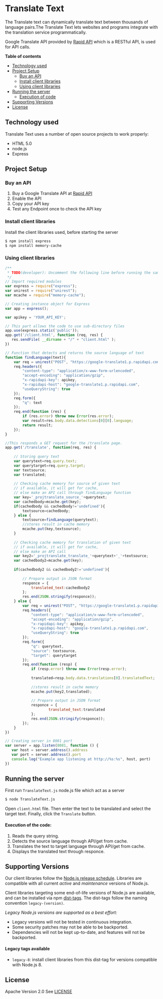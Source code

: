 # Translate Text

The Translate text can dynamically translate text between thousands of language pairs.The Translate Text lets websites and programs integrate with the translation service programmatically. 

Google Translate API provided by [Rapid API](https://rapidapi.com/googlecloud/api/google-translate1) which is a RESTful API, is used for API calls.

**Table of contents**
* [Technology used](#technology-used)
* [Project Setup](#project-setup)
  * [Buy an API](#buy-an-api)
  * [Install client libraries](#install-client-libraries)
  * [Using client libraries](#using-client-libraries)
* [Running the server](#running-the-server)
  * [Execution of code](#execution-of-the-code)
* [Supporting Versions](#supporting-versions)
* [License](#license)

## Technology used

Translate Text uses a number of open source projects to work properly:

* HTML 5.0
* node.js
* Express

## Project Setup

### Buy an API

1. Buy a Google Translate API at [Rapid  API](https://rapidapi.com/googlecloud/api/google-translate1)
2. Enable the API
3. Copy your API key
4. Test any Endpoint once to check the API key

### Install client libraries

Install the client libraries used, before starting the server

```sh
$ npm install express
$ npm install memory-cache
```

### Using client libraries
```javascript
/**
 * TODO(developer): Uncomment the following line before running the sample.
 */
// Import required modules 
var express = require("express");
var unirest = require("unirest");
var mcache = require("memory-cache");

// Creating instance object for Express
var app = express();

var apikey = 'YOUR_API_KEY';

// This part allows the code to use sub-directory files
app.use(express.static('public'));
app.get('/client.html', function (req, res) {
   res.sendFile( __dirname + "/" + "client.html" );
})

// Function that detects and returns the source language of text
function findLanguage(text){
	var req = unirest("POST", "https://google-translate1.p.rapidapi.com/language/translate/v2/detect");
	req.headers({
		"content-type": "application/x-www-form-urlencoded",
		"accept-encoding": "application/gzip",
		"x-rapidapi-key": apikey,
		"x-rapidapi-host": "google-translate1.p.rapidapi.com",
		"useQueryString": true
	});
	req.form({
		"q": text
	});
	req.end(function (res) {
		if (res.error) throw new Error(res.error);
		var result=res.body.data.detections[0][0].language;
		return result;
	});
}

//This responds a GET request for the /translate page.
app.get('/translate', function(req, res) {
	
	// Storing query text
	var querytext=req.query.text;
	var querytarget=req.query.target;
	var textsource;
	var translated;
	
	// Checking cache memory for source of given text
	// if available, it will get for cache, 
	// else make an API call through findLanguage function
	var key='_projtranslate_source_'+querytext;
	var cachedbody=mcache.get(key);
	if(cachedbody && cachedbody!='undefined'){
		textsource=cachedbody;
	} else {
		textsource=findLanguage(querytext);
		//stores result in cache memory
		mcache.put(key,textsource);
	}
	
	// Checking cache memory for translation of given text
	// if available, it will get for cache, 
	// else make an API call
	var key2='_projtranslate_translate_'+querytext+'_'+textsource;
	var cachedbody2=mcache.get(key);
	
	if(cachedbody2 && cachedbody2!='undefined'){
		
		// Prepare output in JSON format
		responce = {
			translated_text:cachedbody2
		};
		res.end(JSON.stringify(responce));
	} else {
		var req = unirest("POST", "https://google-translate1.p.rapidapi.com/language/translate/v2");
		req.headers({
			"content-type": "application/x-www-form-urlencoded",
			"accept-encoding": "application/gzip",
			"x-rapidapi-key": apikey,
			"x-rapidapi-host": "google-translate1.p.rapidapi.com",
			"useQueryString": true
		});
		req.form({
			"q": querytext,
			"source": textsource,
			"target": querytarget
		});
		req.end(function (resp) {
			if (resp.error) throw new Error(resp.error);
		
			translated=resp.body.data.translations[0].translatedText;
			
			//stores result in cache memory
			mcache.put(key2,translated);
			
			// Prepare output in JSON format
			responce = {
					translated_text:translated
			};
			res.end(JSON.stringify(responce));
		});
	}
})

// Creating server in 8081 port
var server = app.listen(8081, function () {
   var host = server.address().address
   var port = server.address().port
   console.log("Example app listening at http://%s:%s", host, port)
})
```

## Running the server

First run `TranslateText.js` node.js file which act as a server
```sh
$ node TranslateText.js
```
Open `client.html` file. Then enter the text to be translated and select the target text.
Finally, click the `Translate` button.

#### Execution of the code:
1. Reads the query string.
2. Detects the source language through API/get from cache.
3. Translates the text to target language through API/get from cache.
4. Displays the translated text through responce.

## Supporting Versions

Our client libraries follow the [Node.js release schedule](https://nodejs.org/en/about/releases/).
Libraries are compatible with all current _active_ and _maintenance_ versions of
Node.js.

Client libraries targeting some end-of-life versions of Node.js are available, and
can be installed via npm [dist-tags](https://docs.npmjs.com/cli/dist-tag).
The dist-tags follow the naming convention `legacy-(version)`.

_Legacy Node.js versions are supported as a best effort:_

* Legacy versions will not be tested in continuous integration.
* Some security patches may not be able to be backported.
* Dependencies will not be kept up-to-date, and features will not be backported.

#### Legacy tags available

* `legacy-8`: install client libraries from this dist-tag for versions
  compatible with Node.js 8.

## License

Apache Version 2.0
See [LICENSE](https://github.com/googleapis/nodejs-translate/blob/master/LICENSE)
